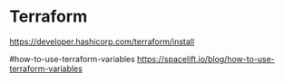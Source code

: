 # Terraform

https://developer.hashicorp.com/terraform/install


#how-to-use-terraform-variables
https://spacelift.io/blog/how-to-use-terraform-variables

